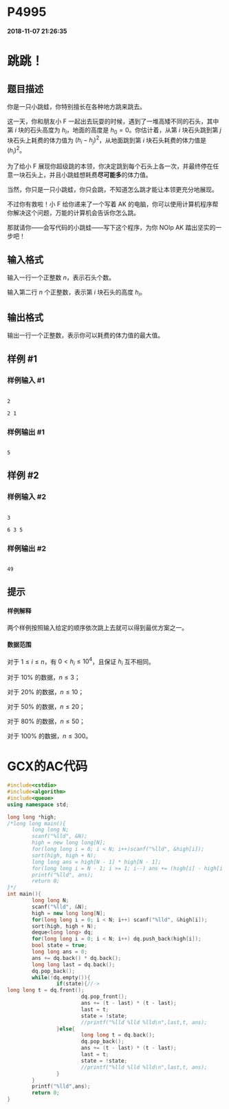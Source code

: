 
# P4995

**2018-11-07 21:26:35**
    
# 跳跳！

## 题目描述

你是一只小跳蛙，你特别擅长在各种地方跳来跳去。

这一天，你和朋友小 F 一起出去玩耍的时候，遇到了一堆高矮不同的石头，其中第 $i$ 块的石头高度为 $h_i$，地面的高度是 $h_0 = 0$。你估计着，从第 $i$ 块石头跳到第 $j$ 块石头上耗费的体力值为 $(h_i - h_j) ^ 2$，从地面跳到第 $i$ 块石头耗费的体力值是 $(h_i) ^ 2$。

为了给小 F 展现你超级跳的本领，你决定跳到每个石头上各一次，并最终停在任意一块石头上，并且小跳蛙想耗费**尽可能多**的体力值。

当然，你只是一只小跳蛙，你只会跳，不知道怎么跳才能让本领更充分地展现。

不过你有救啦！小 F 给你递来了一个写着 AK 的电脑，你可以使用计算机程序帮你解决这个问题，万能的计算机会告诉你怎么跳。

那就请你——会写代码的小跳蛙——写下这个程序，为你 NOIp AK 踏出坚实的一步吧！

## 输入格式

输入一行一个正整数 $n$，表示石头个数。

输入第二行 $n$ 个正整数，表示第 $i$ 块石头的高度 $h_i$。

## 输出格式

输出一行一个正整数，表示你可以耗费的体力值的最大值。

## 样例 #1

### 样例输入 #1

```
2
2 1
```

### 样例输出 #1

```
5
```

## 样例 #2

### 样例输入 #2

```
3
6 3 5
```

### 样例输出 #2

```
49
```

## 提示

#### 样例解释

两个样例按照输入给定的顺序依次跳上去就可以得到最优方案之一。

#### 数据范围
对于 $1 \leq i \leq n$，有 $0 < h_i \leq 10 ^ 4$，且保证 $h_i$ 互不相同。

对于 $10\%$ 的数据，$n \leq 3$；

对于 $20\%$ 的数据，$n \leq 10$；

对于 $50\%$ 的数据，$n \leq 20$；

对于 $80\%$ 的数据，$n \leq 50$；

对于 $100\%$ 的数据，$n \leq 300$。

# GCX的AC代码
```cpp
#include<cstdio>
#include<algorithm>
#include<queue>
using namespace std;

long long *high;
/*long long main(){
        long long N;
        scanf("%lld", &N);
        high = new long long[N];
        for(long long i = 0; i < N; i++)scanf("%lld", &high[i]);
        sort(high, high + N);
        long long ans = high[N - 1] * high[N - 1];
        for(long long i = N - 1; i >= 1; i--) ans += (high[i] - high[i - 1]) * (high[i] - high[i - 1]);
        printf("%lld", ans);
        return 0;
}*/
int main(){
        long long N;
        scanf("%lld", &N);
        high = new long long[N];
        for(long long i = 0; i < N; i++) scanf("%lld", &high[i]);
        sort(high, high + N);
        deque<long long> dq;
        for(long long i = 0; i < N; i++) dq.push_back(high[i]);
        bool state = true;
        long long ans = 0;
        ans += dq.back() * dq.back();
        long long last = dq.back();
        dq.pop_back();
        while(!dq.empty()){
                if(state){//->
long long t = dq.front();
                        dq.pop_front();
                        ans += (t - last) * (t - last);
                        last = t;
                        state = !state;
                        //printf("%lld %lld %lld\n",last,t, ans);
                }else{
                        long long t = dq.back();
                        dq.pop_back();
                        ans += (t - last) * (t - last);
                        last = t;
                        state = !state;
                        //printf("%lld %lld %lld\n",last,t, ans);
                }
        }
        printf("%lld",ans);
        return 0;
}

```

